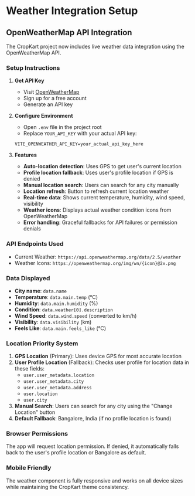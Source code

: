 # Weather Integration Setup

## OpenWeatherMap API Integration

The CropKart project now includes live weather data integration using the OpenWeatherMap API.

### Setup Instructions

1. **Get API Key**
   - Visit [OpenWeatherMap](https://openweathermap.org/api)
   - Sign up for a free account
   - Generate an API key

2. **Configure Environment**
   - Open `.env` file in the project root
   - Replace `YOUR_API_KEY` with your actual API key:
   ```
   VITE_OPENWEATHER_API_KEY=your_actual_api_key_here
   ```

3. **Features**
   - **Auto-location detection**: Uses GPS to get user's current location
   - **Profile location fallback**: Uses user's profile location if GPS is denied
   - **Manual location search**: Users can search for any city manually
   - **Location refresh**: Button to refresh current location weather
   - **Real-time data**: Shows current temperature, humidity, wind speed, visibility
   - **Weather icons**: Displays actual weather condition icons from OpenWeatherMap
   - **Error handling**: Graceful fallbacks for API failures or permission denials

### API Endpoints Used

- Current Weather: `https://api.openweathermap.org/data/2.5/weather`
- Weather Icons: `https://openweathermap.org/img/wn/{icon}@2x.png`

### Data Displayed

- **City name**: `data.name`
- **Temperature**: `data.main.temp` (°C)
- **Humidity**: `data.main.humidity` (%)
- **Condition**: `data.weather[0].description`
- **Wind Speed**: `data.wind.speed` (converted to km/h)
- **Visibility**: `data.visibility` (km)
- **Feels Like**: `data.main.feels_like` (°C)

### Location Priority System

1. **GPS Location** (Primary): Uses device GPS for most accurate location
2. **User Profile Location** (Fallback): Checks user profile for location data in these fields:
   - `user.user_metadata.location`
   - `user.user_metadata.city`
   - `user.user_metadata.address`
   - `user.location`
   - `user.city`
3. **Manual Search**: Users can search for any city using the "Change Location" button
4. **Default Fallback**: Bangalore, India (if no profile location is found)

### Browser Permissions

The app will request location permission. If denied, it automatically falls back to the user's profile location or Bangalore as default.

### Mobile Friendly

The weather component is fully responsive and works on all device sizes while maintaining the CropKart theme consistency.
